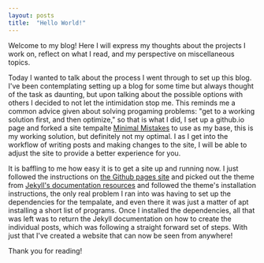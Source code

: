 ```yaml
---
layout: posts
title:	"Hello World!"
---
```


Welcome to my blog! Here I will express my thoughts about the projects I work on, reflect on what I read, and my perspective on miscellaneous topics.

Today I wanted to talk about the process I went through to set up this blog. I've been contemplating setting up a blog for some time but always thought of the task as daunting, but upon talking about the possible options with others I decided to not let the intimidation stop me. This reminds me a common advice given about solving progaming problems: "get to a working solution first, and then optimize," so that is what I did, I set up a github.io page and forked a site tempalte [Minimal Mistakes](https://mmistakes.github.io/minimal-mistakes/) to use as my base, this is my working solution, but definitely not my optimal. I as I get into the workflow of writing posts and making changes to the site, I will be able to adjust the site to provide a better experience for you.

It is baffling to me how easy it is to get a site up and running now. I just followed the instructions on [the Github pages site](https://pages.github.com) and picked out the theme from [Jekyll's documentation resources](https://jekyllrb.com/resources/) and followed the theme's installation instructions, the only real problem I ran into was having to set up the dependencies for the tempalate, and even there it was just a matter of apt installing a short list of programs. Once I installed the dependencies, all that was left was to return the Jekyll documentation on how to create the individual posts, which was following a straight forward set of steps. With just that I've created a website that can now be seen from anywhere!

Thank you for reading!
